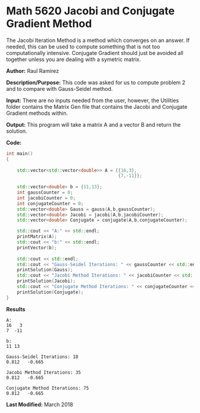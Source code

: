 # Math 5620 Jacobi and Conjugate Gradient Method
The Jacobi Iteration Method is a method which converges on an answer. If needed, this can be used to compute something that is not too computationally intensive. Conjugate Gradient should just be avoided all together unless you are dealing with a symetric matrix.

**Author:** Raul Ramirez

**Description/Purpose:** 
This code was asked for us to compute problem 2 and to compare with Gauss-Seidel method.

**Input:** 
There are no inputs needed from the user, however, the Utilities folder contains the Matrix Gen file that contains the Jacobi and Conjugate Gradient methods within.

**Output:** 
This program will take a matrix A and a vector B and return the solution.

**Code:**
```cpp
int main()
{
	
	std::vector<std::vector<double>> A = {{16,3},
	                                      {7,-11}};		
	
	std::vector<double> b = {11,13};
	int gaussCounter = 0;	
	int jacobiCounter = 0;	
	int conjugateCounter = 0;	
	std::vector<double> Gauss = gauss(A,b,gaussCounter);	
	std::vector<double> Jacobi = jacobi(A,b,jacobiCounter);	
	std::vector<double> Conjugate = conjugate(A,b,conjugateCounter);	

	std::cout << "A:" << std::endl;
	printMatrix(A);
	std::cout << "b:" << std::endl;
	printVector(b);
	
	std::cout << std::endl;
	std::cout << "Gauss-Seidel Iterations: " << gaussCounter << std::endl;
	printSolution(Gauss);
	std::cout << "Jacobi Method Iterations: " << jacobiCounter << std::endl;
	printSolution(Jacobi);
	std::cout << "Conjugate Method Iterations: " << conjugateCounter << std::endl;
	printSolution(Conjugate);
}
```

**Results**
```
A:
16   3
7  -11

b:
11 13

Gauss-Seidel Iterations: 18
0.812   -0.665

Jacobi Method Iterations: 35
0.812   -0.665

Conjugate Method Iterations: 75
0.812   -0.665
```

**Last Modified:** March 2018
